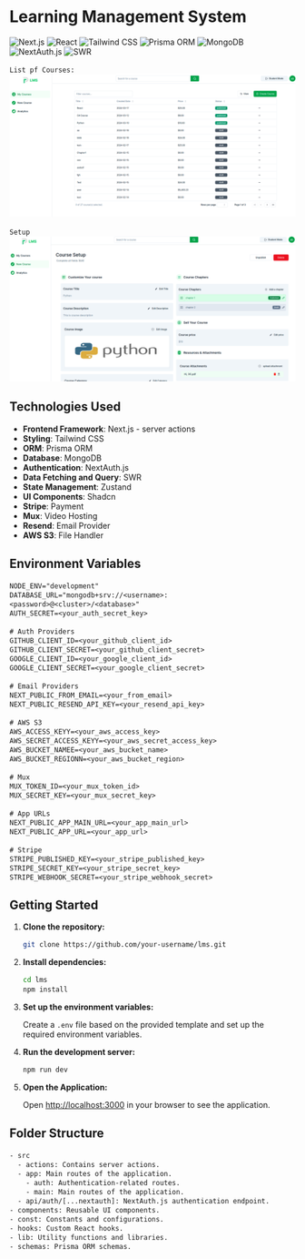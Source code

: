 # Learning Management System

![Next.js](https://img.shields.io/badge/Next.js-000000?logo=next.js&logoColor=whitelabelColor=000000)
![React](https://img.shields.io/badge/react-%2320232a.svg?logo=react&logoColor=%2361DAFB)
![Tailwind CSS](https://img.shields.io/badge/tailwindcss-%2338B2AC.svg?logo=tailwind-css&logoColor=white)
![Prisma ORM](https://img.shields.io/badge/Prisma%20ORM-2D3748?logo=prisma&logoColor=whitelabelColor=2D3748)
![MongoDB](https://img.shields.io/badge/MongoDB-%234ea94b.svg?logo=mongodb&logoColor=white)
![NextAuth.js](https://img.shields.io/badge/NextAuth.js-000000?logo=next.js&logoColor=whitelabelColor=000000)
![SWR](https://img.shields.io/badge/SWR-FF6347?logo=vercel&logoColor=whitelabelColor=FF6347)

`List pf Courses: `
<img src="assets/courses-list-teacher.png" alt="Courses List Teacher">

`Setup `
<img src="assets/course-setup-teacher.png" alt="Course Setup Teacher">

## Technologies Used

- **Frontend Framework**: Next.js - server actions
- **Styling**: Tailwind CSS
- **ORM**: Prisma ORM
- **Database**: MongoDB
- **Authentication**: NextAuth.js
- **Data Fetching and Query**: SWR
- **State Management**: Zustand
- **UI Components**: Shadcn
- **Stripe**: Payment
- **Mux**: Video Hosting
- **Resend**: Email Provider
- **AWS S3**: File Handler

## Environment Variables

```
NODE_ENV="development"
DATABASE_URL="mongodb+srv://<username>:<password>@<cluster>/<database>"
AUTH_SECRET=<your_auth_secret_key>

# Auth Providers
GITHUB_CLIENT_ID=<your_github_client_id>
GITHUB_CLIENT_SECRET=<your_github_client_secret>
GOOGLE_CLIENT_ID=<your_google_client_id>
GOOGLE_CLIENT_SECRET=<your_google_client_secret>

# Email Providers
NEXT_PUBLIC_FROM_EMAIL=<your_from_email>
NEXT_PUBLIC_RESEND_API_KEY=<your_resend_api_key>

# AWS S3
AWS_ACCESS_KEYY=<your_aws_access_key>
AWS_SECRET_ACCESS_KEYY=<your_aws_secret_access_key>
AWS_BUCKET_NAMEE=<your_aws_bucket_name>
AWS_BUCKET_REGIONN=<your_aws_bucket_region>

# Mux
MUX_TOKEN_ID=<your_mux_token_id>
MUX_SECRET_KEY=<your_mux_secret_key>

# App URLs
NEXT_PUBLIC_APP_MAIN_URL=<your_app_main_url>
NEXT_PUBLIC_APP_URL=<your_app_url>

# Stripe
STRIPE_PUBLISHED_KEY=<your_stripe_published_key>
STRIPE_SECRET_KEY=<your_stripe_secret_key>
STRIPE_WEBHOOK_SECRET=<your_stripe_webhook_secret>

```

## Getting Started

1. **Clone the repository:**

   ```bash
   git clone https://github.com/your-username/lms.git
   ```

2. **Install dependencies:**

   ```bash
   cd lms
   npm install
   ```

3. **Set up the environment variables:**

   Create a `.env` file based on the provided template and set up the required environment variables.

4. **Run the development server:**

   ```bash
   npm run dev
   ```

5. **Open the Application:**

   Open [http://localhost:3000](http://localhost:3000) in your browser to see the application.

## Folder Structure

```
- src
  - actions: Contains server actions.
  - app: Main routes of the application.
    - auth: Authentication-related routes.
    - main: Main routes of the application.
  - api/auth/[...nextauth]: NextAuth.js authentication endpoint.
- components: Reusable UI components.
- const: Constants and configurations.
- hooks: Custom React hooks.
- lib: Utility functions and libraries.
- schemas: Prisma ORM schemas.
```
